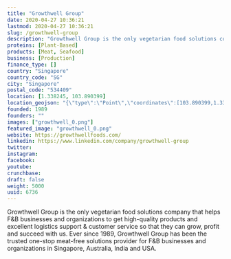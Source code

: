 ```yaml
---
title: "Growthwell Group"
date: 2020-04-27 10:36:21
lastmod: 2020-04-27 10:36:21
slug: /growthwell-group
description: "Growthwell Group is the only vegetarian food solutions company that helps F&B businesses and organizations to get high-quality products and excellent logistics support & customer service so that they can grow, profit and succeed with us. Ever since 1989, Growthwell Group has been the trusted one-stop meat-free solutions provider for F&B businesses and organizations in Singapore, Australia, India and USA."
proteins: [Plant-Based]
products: [Meat, Seafood]
business: [Production]
finance_type: []
country: "Singapore"
country_code: "SG"
city: "Singapore"
postal_code: "534409"
location: [1.338245, 103.890399]
location_geojson: "{\"type\":\"Point\",\"coordinates\":[103.890399,1.338245]}"
founded: 1989
founders: ""
images: ["growthwell_0.png"]
featured_image: "growthwell_0.png"
website: https://growthwellfoods.com/
linkedin: https://www.linkedin.com/company/growthwell-group
twitter: 
instagram: 
facebook: 
youtube: 
crunchbase: 
draft: false
weight: 5000
uuid: 6736
---
```

Growthwell Group is the only vegetarian food solutions company that helps F&B businesses and organizations to get high-quality products and excellent logistics support & customer service so that they can grow, profit and succeed with us. Ever since 1989, Growthwell Group has been the trusted one-stop meat-free solutions provider for F&B businesses and organizations in Singapore, Australia, India and USA.
